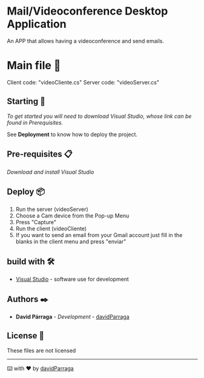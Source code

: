 # Mail/Videoconference Desktop Application
 An APP that allows having a videoconference and send emails.

# Main file 👀
Client code: "videoCliente.cs"
Server code: "videoServer.cs"

## Starting 🚀

_To get started you will need to download Visual Studio, whose link can be found in Prerequisites._

See **Deployment** to know how to deploy the project.

## Pre-requisites 📋

_Download and install Visual Studio_

## Deploy 📦

1) Run the server (videoServer)
2) Choose a Cam device from the Pop-up Menu
3) Press "Capture"
4) Run the client (videoCliente)
5) If you want to send an email from your Gmail account just fill in the blanks in the client menu and press "enviar"

## build with 🛠️

* [Visual Studio](https://visualstudio.microsoft.com/es/downloads/) - software use for development

## Authors ✒️

* **David Párraga** - *Development* - [davidParraga](https://github.com/davidParraga)

## License 📄

These files are not licensed

---
⌨️ with ❤️ by [davidParraga](https://github.com/davidParraga)
